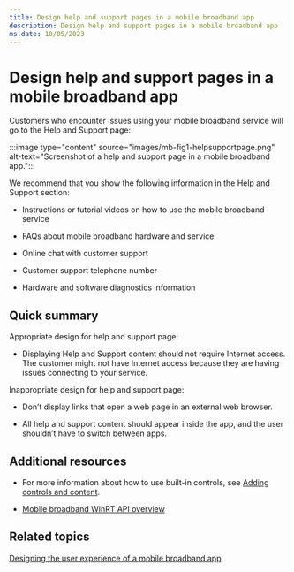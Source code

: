 ```yaml
---
title: Design help and support pages in a mobile broadband app
description: Design help and support pages in a mobile broadband app
ms.date: 10/05/2023
---
```


# Design help and support pages in a mobile broadband app

Customers who encounter issues using your mobile broadband service will go to the Help and Support page:

:::image type="content" source="images/mb-fig1-helpsupportpage.png" alt-text="Screenshot of a help and support page in a mobile broadband app.":::

We recommend that you show the following information in the Help and Support section:

- Instructions or tutorial videos on how to use the mobile broadband service

- FAQs about mobile broadband hardware and service

- Online chat with customer support

- Customer support telephone number

- Hardware and software diagnostics information

## Quick summary

Appropriate design for help and support page:

- Displaying Help and Support content should not require Internet access. The customer might not have Internet access because they are having issues connecting to your service.

Inappropriate design for help and support page:

- Don’t display links that open a web page in an external web browser.

- All help and support content should appear inside the app, and the user shouldn’t have to switch between apps.

## Additional resources

- For more information about how to use built-in controls, see [Adding controls and content](/previous-versions/windows/apps/hh465393(v=win.10)).

- [Mobile broadband WinRT API overview](list-of-mobile-broadband-windows-runtime-apis.md)

## Related topics

[Designing the user experience of a mobile broadband app](designing-the-user-experience-of-a-mobile-broadband-app.md)
